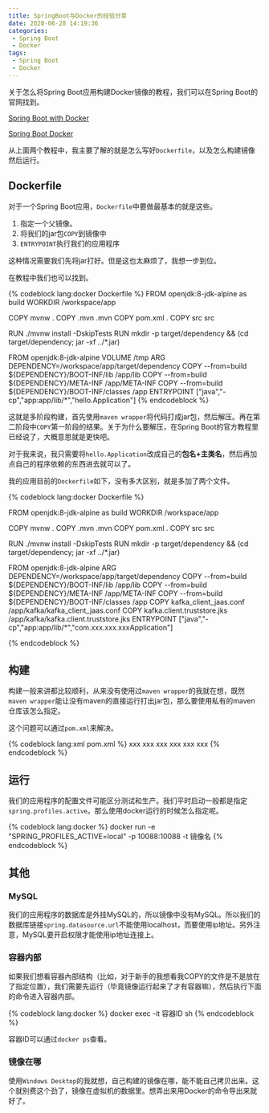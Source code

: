 ```yaml
---
title: SpringBoot与Docker的经验分享
date: 2020-06-28 14:19:36
categories:
 - Spring Boot
 - Docker
tags:
 - Spring Boot
 - Docker
---
```


关于怎么将Spring Boot应用构建Docker镜像的教程，我们可以在Spring Boot的官网找到。

[Spring Boot with Docker](https://spring.io/guides/gs/spring-boot-docker/)

[Spring Boot Docker](https://spring.io/guides/topicals/spring-boot-docker)

从上面两个教程中，我主要了解的就是怎么写好`Dockerfile`，以及怎么构建镜像然后运行。

<!-- more -->

## Dockerfile

对于一个Spring Boot应用，`Dockerfile`中要做最基本的就是这些。

1. 指定一个父镜像。
2. 将我们的jar包`COPY`到镜像中
3. `ENTRYPOINT`执行我们的应用程序

这种情况需要我们先将jar打好。但是这也太麻烦了，我想一步到位。

在教程中我们也可以找到。

{% codeblock lang:docker  Dockerfile %}
FROM openjdk:8-jdk-alpine as build
WORKDIR /workspace/app

COPY mvnw .
COPY .mvn .mvn
COPY pom.xml .
COPY src src

RUN ./mvnw install -DskipTests
RUN mkdir -p target/dependency && (cd target/dependency; jar -xf ../*.jar)

FROM openjdk:8-jdk-alpine
VOLUME /tmp
ARG DEPENDENCY=/workspace/app/target/dependency
COPY --from=build ${DEPENDENCY}/BOOT-INF/lib /app/lib
COPY --from=build ${DEPENDENCY}/META-INF /app/META-INF
COPY --from=build ${DEPENDENCY}/BOOT-INF/classes /app
ENTRYPOINT ["java","-cp","app:app/lib/*","hello.Application"]
{% endcodeblock %}

这就是多阶段构建，首先使用`maven wrapper`将代码打成jar包，然后解压。再在第二阶段中`COPY`第一阶段的结果。关于为什么要解压，在Spring Boot的官方教程里已经说了，大概意思就是更快吧。

对于我来说，我只需要将`hello.Application`改成自己的**包名+主类名**，然后再加点自己的程序依赖的东西进去就可以了。

我的应用目前的`Dockerfile`如下，没有多大区别，就是多加了两个文件。

{% codeblock lang:docker  Dockerfile %}

FROM openjdk:8-jdk-alpine as build
WORKDIR /workspace/app

COPY mvnw .
COPY .mvn .mvn
COPY pom.xml .
COPY src src

RUN ./mvnw install -DskipTests
RUN mkdir -p target/dependency && (cd target/dependency; jar -xf ../*.jar)

FROM openjdk:8-jdk-alpine
ARG DEPENDENCY=/workspace/app/target/dependency
COPY --from=build ${DEPENDENCY}/BOOT-INF/lib /app/lib
COPY --from=build ${DEPENDENCY}/META-INF /app/META-INF
COPY --from=build ${DEPENDENCY}/BOOT-INF/classes /app
COPY kafka_client_jaas.conf /app/kafka/kafka_client_jaas.conf
COPY kafka.client.truststore.jks /app/kafka/kafka.client.truststore.jks
ENTRYPOINT ["java","-cp","app:app/lib/*","com.xxx.xxx.xxxApplication"]

{% endcodeblock %}

## 构建

构建一般来讲都比较顺利，从来没有使用过`maven wrapper`的我就在想，既然`maven wrapper`能让没有maven的直接运行打出jar包，那么要使用私有的maven仓库该怎么指定。

这个问题可以通过`pom.xml`来解决。

{% codeblock lang:xml  pom.xml %}
<project>
<repositories>
    <repository>
        <id>xxx</id>
        <name>xxx</name>
        <url>xxx</url>
    </repository>
</repositories>
<pluginRepositories>
       <pluginRepository>
            <id>xxx</id>
            <name>xxx</name>
            <url>xxx</url>
       </pluginRepository>
</pluginRepositories>
</project>
{% endcodeblock %}

## 运行

我们的应用程序的配置文件可能区分测试和生产。我们平时启动一般都是指定`spring.profiles.active`。那么使用docker运行的时候怎么指定呢。

{% codeblock lang:docker %}
docker run -e "SPRING_PROFILES_ACTIVE=local" -p 10088:10088 -t 镜像名
{% endcodeblock %}

## 其他

### MySQL

我们的应用程序的数据库是外挂MySQL的，所以镜像中没有MySQL。所以我们的数据库链接`spring.datasource.url`不能使用localhost，而要使用ip地址。另外注意，MySQL要开启权限才能使用ip地址连接上。

### 容器内部

如果我们想看容器內部结构（比如，对于新手的我想看我COPY的文件是不是放在了指定位置），我们需要先运行（毕竟镜像运行起来了才有容器嘛），然后执行下面的命令进入容器内部。

{% codeblock lang:docker %}
docker exec -it 容器ID sh
{% endcodeblock %}

容器ID可以通过`docker ps`查看。

### 镜像在哪

使用`Windows Desktop`的我就想，自己构建的镜像在哪，能不能自己拷贝出来。这个就别费这个劲了，镜像在虚拟机的数据里。想弄出来用Docker的命令导出来就好了。